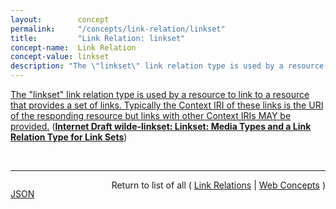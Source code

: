 ```yaml
---
layout:        concept
permalink:     "/concepts/link-relation/linkset"
title:         "Link Relation: linkset"
concept-name:  Link Relation
concept-value: linkset
description: "The \"linkset\" link relation type is used by a resource to link to a resource that provides a set of links. Typically the Context IRI of these links  is the URI of the responding resource but links with other Context IRIs MAY be provided."
---
```


[The "linkset" link relation type is used by a resource to link to a resource that provides a set of links. Typically the Context IRI of these links  is the URI of the responding resource but links with other Context IRIs MAY be provided.](http://tools.ietf.org/html/draft-wilde-linkset#section-4 "Read documentation for Link Relation &#34;linkset&#34;") (**[Internet Draft wilde-linkset: Linkset: Media Types and a Link Relation Type for Link Sets](/specs/IETF/I-D/wilde-linkset "This specification defines two media types and a link relation type for sets of links. The media types can be used to represents links in a standalone fashion, in one case in the native format used in the HTTP Link header, and in the other case in a JSON-based format. The link relation can be used to reference these kind of standalone link sets, so that a resource can indicate that additional links putting it into context are available someplace else. One typical scenario is when the number of links to put in  an HTTP Link header field becomes too big, and thus these links should be provided by a distinct resource.")**)

<br/>
<hr/>

<p style="float : left"><a href="./linkset.json" title="JSON representing this particular Web Concept value">JSON</a></p>
<p style="text-align: right">Return to list of all ( <a href="../link-relation/">Link Relations</a> | <a href="../">Web Concepts</a> )</p>
